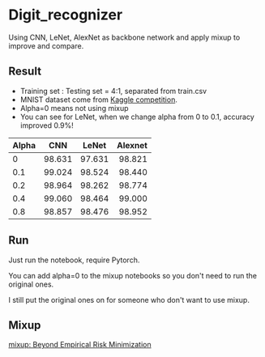 # Digit_recognizer
Using CNN, LeNet, AlexNet as backbone network and apply mixup to improve and compare.
## Result
* Training set : Testing set = 4:1, separated from train.csv
* MNIST dataset come from [Kaggle competition](https://www.kaggle.com/c/digit-recognizer).
* Alpha=0 means not using mixup
* You can see for LeNet, when we change alpha from 0 to 0.1, accuracy improved 0.9%!

|    Alpha    |     CNN     |    LeNet    |    Alexnet    |
|-------------|:-----------:|:-----------:|--------------:|
|      0      |    98.631   |    97.631   |    98.821     |
|     0.1     |    99.024   |    98.524   |    98.440     |
|     0.2     |    98.964   |    98.262   |    98.774     |
|     0.4     |    99.060   |    98.464   |    99.000     |
|     0.8     |    98.857   |    98.476   |    98.952     |
## Run
Just run the notebook, require Pytorch.

You can add alpha=0 to the mixup notebooks so you don't need to run the original ones. 

I still put the original ones on for someone who don't want to use mixup.
## Mixup
[mixup: Beyond Empirical Risk Minimization](https://arxiv.org/abs/1710.09412)
